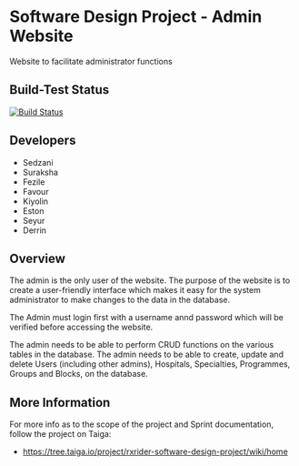 # Software Design Project - Admin Website

Website to facilitate administrator functions

## Build-Test Status

[![Build Status](https://travis-ci.com/RXRider1451/SD_Project_Website.svg?branch=main)](https://travis-ci.com/RXRider1451/SD_Project_Website) 



## Developers

* Sedzani 
* Suraksha 
* Fezile
* Favour
* Kiyolin
* Eston
* Seyur
* Derrin


## Overview

The admin is the only user of the website. The purpose of the website is to create a user-friendly interface which makes it easy for the system administrator to make changes to the data in the database.

The Admin must login first with a username annd password which will be verified before accessing the website.

The admin needs to be able to perform CRUD functions on the various tables in the database. The admin needs to be able to create, update and delete Users (including other admins), Hospitals, Specialties, Programmes, Groups and Blocks, on the database. 


## More Information

For more info as to the scope of the project and Sprint documentation, follow the project on Taiga:
* https://tree.taiga.io/project/rxrider-software-design-project/wiki/home
